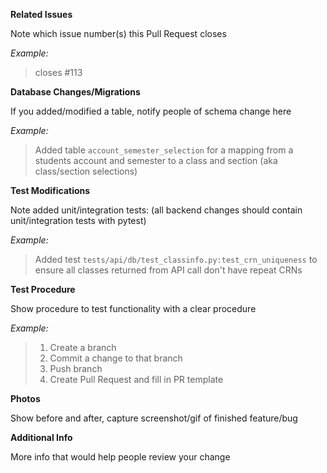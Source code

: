 **Related Issues**

Note which issue number(s) this Pull Request closes

*Example:*
> closes #113

**Database Changes/Migrations**

If you added/modified a table, notify people of schema change here

*Example:*
> Added table `account_semester_selection` for a mapping from a students account and semester to a class and section (aka class/section selections)

**Test Modifications**

Note added unit/integration tests: (all backend changes should contain unit/integration tests with pytest)

*Example:*
> Added test `tests/api/db/test_classinfo.py:test_crn_uniqueness` to ensure all classes returned from API call don't have repeat CRNs

**Test Procedure**

Show procedure to test functionality with a clear procedure

*Example:*
> 1. Create a branch
> 2. Commit a change to that branch
> 3. Push branch
> 4. Create Pull Request and fill in PR template

**Photos**

Show before and after, capture screenshot/gif of finished feature/bug

**Additional Info**

More info that would help people review your change

